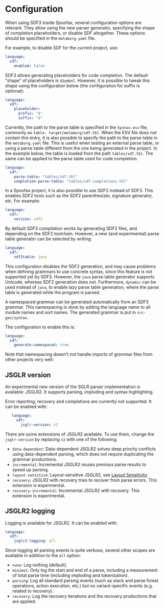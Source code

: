 # Configuration

When using SDF3 inside Spoofax, several configuration options are relevant.
They allow using the new parser generator, specifying the shape of completion placeholders, or disable SDF altogether.
These options should be specified in the `metaborg.yaml` file.

For example, to disable SDF for the current project, use:

```yaml
language:
  sdf:
    enabled: false
```

SDF3 allows generating placeholders for code completion. The default "shape" of placeholders is ``$Symbol``.
However, it is possible to tweak this shape using the configuration below (the configuration for suffix is optional):

```yaml
language:
  sdf:
    placeholder:
      prefix: "$"
      suffix: "$"
```

Currently, the path to the parse table is specified in the `Syntax.esv` file, commonly as `table: target/metaborg/sdf.tbl`.
When the ESV file does not contain this entry, it is also possible to specify the path to the parse table in the `metaborg.yaml` file.
This is useful when testing an external parse table, or using a parse table different from the one being generated in the project.
In the example below, the table is loaded from the path `tables/sdf.tbl`.
The same can be applied to the parse table used for code completion.

```yaml
language:
  sdf:
    parse-table: "tables/sdf.tbl"
    completion-parse-table: "tables/sdf-completions.tbl"
```

In a Spoofax project, it is also possible to use SDF2 instead of SDF3.
This enables SDF2 tools such as the SDF2 parenthesizer, signature generator, etc.
For example:

```yaml
language:
  sdf:
    version: sdf2
```

By default SDF3 compilation works by generating SDF2 files, and depending on the SDF2 toolchain.
However, a new (and experimental) parse table generator can be selected by writing:

```yaml
language:
  sdf:
    sdf2table: java
```

This configuration disables the SDF2 generation, and may cause problems when defining grammars to use concrete syntax, since this feature is not supported yet by SDF3.
However, the ``java`` parse table generator supports Unicode, whereas SDF2 generation does not.
Furthermore, ``dynamic`` can be used instead of ``java``, to enable lazy parse table generation, where the parse table is generated while the program is parsed.

A namespaced grammar can be generated automatically from an SDF3 grammar.
This namespacing is done by adding the language name to all module names and sort names.
The generated grammar is put in ``src-gen/syntax``.

The configuration to enable this is:

```yaml
language:
  sdf:
    generate-namespaced: true
```

Note that namespacing doesn't not handle imports of grammar files from other projects very well. 


## JSGLR version

An experimental new version of the SGLR parser implementation is available: JSGLR2.
It supports parsing, imploding and syntax highlighting.

Error reporting, recovery and completions are currently not supported. It can be enabled with:

```yaml
   language:
     sdf:
       jsglr-version: v2
```

There are some extensions of JSGLR2 available. To use them, change the ``jsglr-version`` by replacing ``v2`` with
one of the following:

 - ``data-dependent``:       Data-dependent JSGLR2 solves deep priority conflicts using data-dependent parsing, which does not require duplicating the grammar productions.
 - ``incremental``:          Incremental JSGLR2 reuses previous parse results to speed up parsing.
 - ``layout-sensitive``:     Layout-sensitive JSGLR2, see [Layout Sensitivity](../layout-sensitivity/).
 - ``recovery``:             JSGLR2 with recovery tries to recover from parse errors. This extension is experimental.
 - ``recovery-incremental``: Incremental JSGLR2 with recovery. This extension is experimental.


## JSGLR2 logging

Logging is available for JSGLR2. It can be enabled with:

```yaml
language:
  sdf:
    jsglr2-logging: all
```

Since logging all parsing events is quite verbose, several other scopes are available in addition to the ``all`` option:

 - ``none``: Log nothing (default).
 - ``minimal``: Only log the start and end of a parse, including a measurement of total parse time (including imploding and tokenization).
 - ``parsing``: Log all standard parsing events (such as stack and parse forest operations, action execution, etc.) but no variant-specific events (e.g. related to recovery).
 - ``recovery``: Log the recovery iterations and the recovery productions that are applied.
